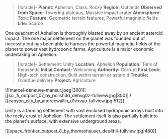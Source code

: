 
> [!oracle]- **Planet:** Aphelion, Class: Rocky
>**Region:** Outlands
> **Observed from Space:** Towering plateaus, Massive impact crater
> **Atmosphere:** Toxic
> **Feature:** Geometric terrain features, Powerful magnetic fields
> **Life:** Scarce

One quadrant of Aphelion is thoroughly blasted away by an ancient asteroid impact. The one major settlement on the planet was founded out of necessity but has been able to harness the powerful magnetic fields of the planet to power vast hydroponic farms. Agriculture is a major economic undertaking on Aphelion.

> [!oracle]- Settlement: Unity
> **Location:** Aphelion
> **Population:** Tens of thousands
> **Initial Contact:** Welcoming
> **Authority:** Corrupt
> **First Look:** High-tech construction, Built within terrain or asteroid
> **Trouble:** Overdue delivery
> **Project:** Agriculture

![[marcel-deneuve-mansur.jpeg|300]]![[sci_fi_outpost_07_by_polish3d_debvg0z-fullview.jpg|300]]
![[canyon_city_by_andreewallin_d1vxvau-fullview.jpg|512]]

Unity is a farming settlement with vast enclosed hydroponic arrays built into the rocky crust of Aphelion. The settlement itself is also partially built into the planet's surface, with extensive underground areas.

![[space_frontier_outpost_8_by_thomashauser_dee4hil-fullview.jpg|480]]
